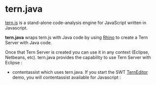 tern.java
=========

[tern.js](https://github.com/marijnh/tern) is a stand-alone code-analysis engine for JavaScript written in Javascript.

**tern.java** wraps tern.js with Java code by using [Rhino](https://developer.mozilla.org/en-US/docs/Rhino) to create a Tern Server with Java code. 

Once that Tern Server is created you can use it in any context (Eclipse, Netbeans, etc). tern.java provides the capability to use
Tern Server with Eclipse : 

 * contentassist which uses tern.java. If you start the SWT [TernEditor](https://github.com/angelozerr/tern.java/blob/master/tern.eclipse.swt.samples/src/tern/eclipse/swt/samples/TernEditor.java) demo, you will contentassist 
available for Javascript : 
